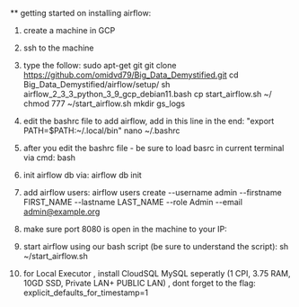 ** getting started on installing airflow:

1. create a machine in GCP

2. ssh to the machine

3. type the follow:
sudo apt-get git
git clone https://github.com/omidvd79/Big_Data_Demystified.git
cd Big_Data_Demystified/airflow/setup/
sh airflow_2_3_3_python_3_9_gcp_debian11.bash
cp start_airflow.sh ~/
chmod 777 ~/start_airflow.sh
mkdir gs_logs

4. edit the bashrc file to add airflow, add in this line in the end: "export PATH=$PATH:~/.local/bin"
nano ~/.bashrc

5. after you edit the bashrc file - be sure to load basrc in current terminal via cmd:
bash

6. init airflow db via:
airflow db init

7. add airflow users:
airflow users create  --username admin  --firstname FIRST_NAME  --lastname LAST_NAME   --role Admin  --email admin@example.org

8. make sure port 8080 is open in the machine to your IP:

9. start airflow using our bash script (be sure to understand the script):
sh ~/start_airflow.sh

10. for Local Executor , install CloudSQL MySQL seperatly (1 CPI, 3.75 RAM, 10GD SSD, Private LAN+ PUBLIC LAN) , dont forget to the flag: 
explicit_defaults_for_timestamp=1
 




